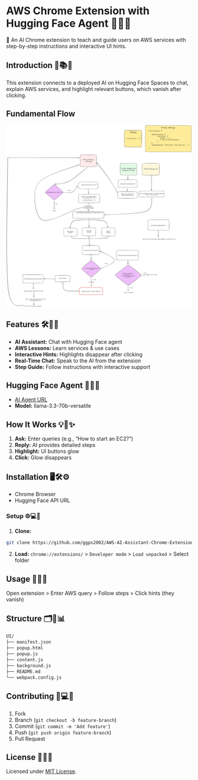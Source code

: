 # AWS Chrome Extension with Hugging Face Agent 🚀💡✨

🌟 An AI Chrome extension to teach and guide users on AWS services with step-by-step instructions and interactive UI hints.

## Introduction 💬📚✨
This extension connects to a deployed AI on Hugging Face Spaces to chat, explain AWS services, and highlight relevant buttons, which vanish after clicking.

## Fundamental Flow

![Extension Preview](./assets/flow.png)

## Features 🛠️🤖🚀
- **AI Assistant:** Chat with Hugging Face agent  
- **AWS Lessons:** Learn services & use cases  
- **Interactive Hints:** Highlights disappear after clicking  
- **Real-Time Chat:** Speak to the AI from the extension  
- **Step Guide:** Follow instructions with interactive support  

## Hugging Face Agent 🤖🌐💡
- [AI Agent URL](https://huggingface.co/spaces/Pradipto2002/AWS_Assistant/tree/main)  
- **Model:** llama-3.3-70b-versatile 

## How It Works 💡💬✨
1. **Ask:** Enter queries (e.g., “How to start an EC2?”)  
2. **Reply:** AI provides detailed steps  
3. **Highlight:** UI buttons glow  
4. **Click:** Glow disappears  

## Installation 🖥️🛠️⚙️
- Chrome Browser  
- Hugging Face API URL  

### Setup ⚙️💻📂
1. **Clone:**  
```bash
git clone https://github.com/ggps2002/AWS-AI-Assistant-Chrome-Extension.git
```
2. **Load:** `chrome://extensions/` > `Developer mode` > `Load unpacked` > Select folder   

## Usage 🚀💬🔑
Open extension > Enter AWS query > Follow steps > Click hints (they vanish)

## Structure 🗂️📁📊
```
UI/
├── manifest.json
├── popup.html
├── popup.js
├── content.js
├── background.js
├── README.md
└── webpack.config.js
```

## Contributing 💪💻🌟
1. Fork  
2. Branch (`git checkout -b feature-branch`)  
3. Commit (`git commit -m 'Add feature'`)  
4. Push (`git push origin feature-branch`)  
5. Pull Request  

## License 📜💼✅
Licensed under [MIT License](LICENSE).

